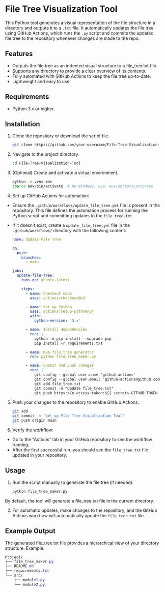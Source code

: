 # File Tree Visualization Tool

This Python tool generates a visual representation of the file structure in a directory and outputs it to a `.txt` file. It automatically updates the file tree using GitHub Actions, which runs the `.py` script and commits the updated file tree to the repository whenever changes are made to the repo.

## Features

- Outputs the file tree as an indented visual structure to a file_tree.txt file.
- Supports any directory to provide a clear overview of its contents.
- Fully automated with GitHub Actions to keep the file tree up-to-date.
- Lightweight and easy to use.

## Requirements

- Python 3.x or higher.

## Installation

1. Clone the repository or download the script file.

   ```bash
   git clone https://github.com/your-username/File-Tree-Visualization-Tool.git

2. Navigate to the project directory.

   ```bash
   cd File-Tree-Visualization-Tool

3. (Optional) Create and activate a virtual environment.

   ```bash
   python -m venv env
   source env/bin/activate  # On Windows, use: env\Scripts\activate

4. Set up GitHub Actions for automation:

- Ensure the `.github/workflows/update_file_tree.yml` file is present in the repository. This file defines the automation process for running the Python script and committing updates to the `file_tree.txt`.
-  If it doesn't exist, create a `update_file_tree.yml` file in the `.github/workflows/` directory with the following content:

   ```yaml
   name: Update File Tree
   
   on:
     push:
       branches:
         - main
   
   jobs:
     update-file-tree:
       runs-on: ubuntu-latest
   
       steps:
         - name: Checkout code
           uses: actions/checkout@v3
   
         - name: Set up Python
           uses: actions/setup-python@v4
           with:
             python-version: '3.x'
   
         - name: Install dependencies
           run: |
             python -m pip install --upgrade pip
             pip install -r requirements.txt
   
         - name: Run file tree generator
           run: python file_tree_maker.py
   
         - name: Commit and push changes
           run: |
             git config --global user.name 'github-actions'
             git config --global user.email 'github-actions@github.com'
             git add file_tree.txt
             git commit -m "Update file_tree.txt"
             git push https://x-access-token:${{ secrets.GITHUB_TOKEN }}@github.com/${{ github.repository }}.git

5. Push your changes to the repository to enable GitHub Actions:

   ```bash
   git add .
   git commit -m "Set up File Tree Visualization Tool"
   git push origin main

6. Verify the workflow:

- Go to the "Actions" tab in your GitHub repository to see the workflow running.
- After the first successful run, you should see the `file_tree.txt` file updated in your repository.

## Usage
1. Run the script manually to generate the file tree (if needed):

   ```bash
   python file_tree_maker.py
By default, the tool will generate a file_tree.txt file in the current directory.

2. For automatic updates, make changes to the repository, and the GitHub Actions workflow will automatically update the `file_tree.txt` file.

## Example Output

The generated file_tree.txt file provides a hierarchical view of your directory structure. Example:
   
   ```css
   Project/
   ├── file_tree_maker.py
   ├── README.md
   ├── requirements.txt
   └── src/
       ├── module1.py
       └── module2.py
